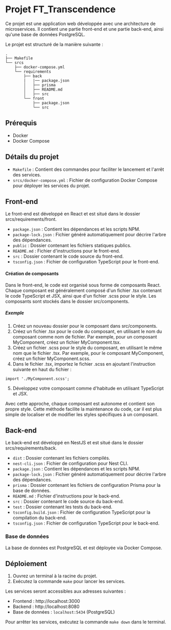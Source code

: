 # Projet FT_Transcendence

Ce projet est une application web développée avec une architecture de microservices. Il contient une partie front-end et une partie back-end, ainsi qu'une base de données PostgreSQL. 

Le projet est structuré de la manière suivante :

```
.
├── Makefile
└── srcs
    ├── docker-compose.yml
    └── requirements
        ├── back
        |   |── package.json
        │   ├── prisma
        │   ├── README.md
        │   ├── src
        └── front
            ├── package.json
            └── src
```

## Prérequis
 - Docker
 - Docker Compose

## Détails du projet

 - `Makefile` : Contient des commandes pour faciliter le lancement et l'arrêt des services.
 - `srcs/docker-compose.yml` : Fichier de configuration Docker Compose pour déployer les services du projet.

## Front-end
Le front-end est développé en React et est situé dans le dossier srcs/requirements/front.

- `package.json` : Contient les dépendances et les scripts NPM.
- `package-lock.json` : Fichier généré automatiquement pour décrire l'arbre des dépendances.
- `public` : Dossier contenant les fichiers statiques publics.
- `README.md` : Fichier d'instructions pour le front-end.
- `src` : Dossier contenant le code source du front-end.
- `tsconfig.json` : Fichier de configuration TypeScript pour le front-end.

#### Création de composants

Dans le front-end, le code est organisé sous forme de composants React. Chaque composant est généralement composé d'un fichier .tsx contenant le code TypeScript et JSX, ainsi que d'un fichier .scss pour le style. Les composants sont stockés dans le dossier src/components.

##### Exemple 

1. Créez un nouveau dossier pour le composant dans src/components.
2. Créez un fichier .tsx pour le code du composant, en utilisant le nom du composant comme nom de fichier. Par exemple, pour un composant MyComponent, créez un fichier MyComponent.tsx.
3. Créez un fichier .scss pour le style du composant, en utilisant le même nom que le fichier .tsx. Par exemple, pour le composant MyComponent, créez un fichier MyComponent.scss.
4. Dans le fichier .tsx, importez le fichier .scss en ajoutant l'instruction suivante en haut du fichier :

`import './MyComponent.scss';`

5. Développez votre composant comme d'habitude en utilisant TypeScript et JSX.

Avec cette approche, chaque composant est autonome et contient son propre style. Cette méthode facilite la maintenance du code, car il est plus simple de localiser et de modifier les styles spécifiques à un composant.





## Back-end
Le back-end est développé en NestJS et est situé dans le dossier srcs/requirements/back.

- `dist` : Dossier contenant les fichiers compilés.
- `nest-cli.json` : Fichier de configuration pour Nest CLI.
- `package.json` : Contient les dépendances et les scripts NPM.
- `package-lock.json` : Fichier généré automatiquement pour décrire l'arbre des dépendances.
- `prisma` : Dossier contenant les fichiers de configuration Prisma pour la base de données.
- `README.md` : Fichier d'instructions pour le back-end.
- `src` : Dossier contenant le code source du back-end.
- `test` : Dossier contenant les tests du back-end.
- `tsconfig.build.json` : Fichier de configuration TypeScript pour la compilation du back-end.
- `tsconfig.json` : Fichier de configuration TypeScript pour le back-end.

### Base de données

La base de données est PostgreSQL et est déployée via Docker Compose.

## Déploiement

 1. Ouvrez un terminal à la racine du projet.
 2. Exécutez la commande `make` pour lancer les services.

Les services seront accessibles aux adresses suivantes :

- Frontend : http://localhost:3000
- Backend : http://localhost:8080
- Base de données : `localhost:5434` (PostgreSQL)

Pour arrêter les services, exécutez la commande `make down` dans le terminal.
